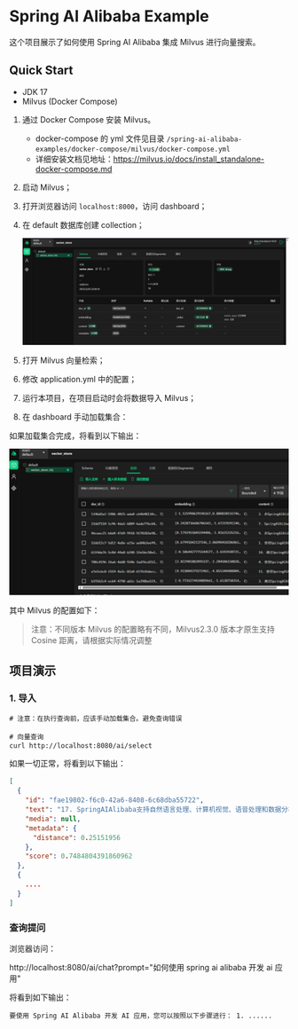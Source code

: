 # Spring AI Alibaba Example

这个项目展示了如何使用 Spring AI Alibaba 集成 Milvus 进行向量搜索。

## Quick Start

- JDK 17
- Milvus (Docker Compose)

1. 通过 Docker Compose 安装 Milvus。

    - docker-compose 的 yml 文件见目录 `/spring-ai-alibaba-examples/docker-compose/milvus/docker-compose.yml`
    - 详细安装文档见地址：https://milvus.io/docs/install_standalone-docker-compose.md

2. 启动 Milvus；
3. 打开浏览器访问 `localhost:8000`，访问 dashboard；
4. 在 default 数据库创建 collection；

   ![img.png](img.png)

5. 打开 Milvus 向量检索；
6. 修改 application.yml 中的配置；
7. 运行本项目，在项目启动时会将数据导入 Milvus；
8. 在 dashboard 手动加载集合：

如果加载集合完成，将看到以下输出：

![img_1.png](img2.jpg)

其中 Milvus 的配置如下：

> 注意：不同版本 Milvus 的配置略有不同，Milvus2.3.0 版本才原生支持 Cosine 距离，请根据实际情况调整

## 项目演示

### 1. 导入

```shell
# 注意：在执行查询前，应该手动加载集合。避免查询错误

# 向量查询
curl http://localhost:8080/ai/select
```

如果一切正常，将看到以下输出：

```json
[
  {
    "id": "fae19802-f6c0-42a6-8408-6c68dba55722",
    "text": "17. SpringAIAlibaba支持自然语言处理、计算机视觉、语音处理和数据分析与预测功能。",
    "media": null,
    "metadata": {
      "distance": 0.25151956
    },
    "score": 0.7484804391860962
  },
  {
    ....
  }
]
```

### 查询提问

浏览器访问：

http://localhost:8080/ai/chat?prompt="如何使用 spring ai alibaba 开发 ai 应用"

将看到如下输出：

```text
要使用 Spring AI Alibaba 开发 AI 应用，您可以按照以下步骤进行： 1. ......
```
